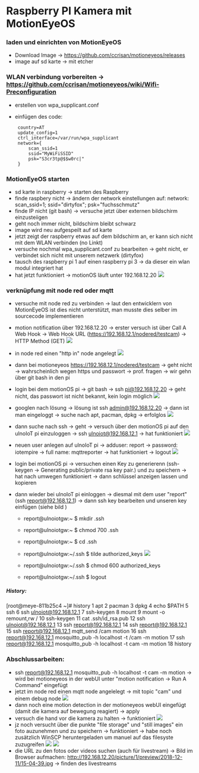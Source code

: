 # Raspberry PI Kamera mit MotionEyeOS

### laden und einrichten von MotionEyeOS
 * Download Image -> https://github.com/ccrisan/motioneyeos/releases
 * image auf sd karte -> mit etcher
### WLAN verbindung vorbereiten -> https://github.com/ccrisan/motioneyeos/wiki/Wifi-Preconfiguration
 * erstellen von wpa_supplicant.conf
 * einfügen des code:
    
		country=AT
        update_config=1
        ctrl_interface=/var/run/wpa_supplicant    
        network={
            scan_ssid=1
            ssid="MyWiFiSSID"
            psk="S3cr3tp@$$w0rc|"
        }
### MotionEyeOS starten
 * sd karte in raspberry -> starten des Raspberry
 * finde raspbery nicht -> ändern der network einstellungen auf: network: scan_ssid=1; ssid="dirtyfox"; psk="fuchsschmutz"
 * finde IP nicht (git bash) -> versuche jetzt über externen bildschirm einzusteiigen
 * geht noch immer nicht, bildschirm bleibt schwarz
 * image wird neu aufgespeilt auf sd karte
 * jetzt zeigt der raspberry etwas auf dem bildschirm an, er kann sich nicht mit dem WLAN verbinden (no Linkt)
 * versuche nochmal wpa_supplicant.conf zu bearbeiten -> geht nicht, er verbindet sich nicht mit unserem netzwerk (dirtyfox)
 * tausch des raspberry pi 1 auf einen raspberry pi 3 -> da dieser ein wlan modul integriert hat
 * hat jetzt funktioniert -> motionOS läuft unter 192.168.12.20
![](./img/motioneyeos.PNG)
 
### verknüpfung mit node red oder mqtt
* versuche mit node red zu verbinden -> laut den entwicklern von MotionEyeOS ist dies nicht unterstützt, man musste dies selber im sourcecode implementieren

* motion notification über 192.168.12.20 -> erster versuch ist über Call A Web Hook -> Web Hook URL (https://192.168.12.1/nodered/testcam) -> HTTP Method (GET)
![](./img/motionnotification.PNG)

* in node red einen "http in" node angelegt
![](./img/nodeRedHTTPnode.PNG)
 
* dann bei motioneyeos https://192.168.12.1/nodered/testcam -> geht nicht -> wahrscheinlich wegen https und passwort -> prof. fragen -> wir gehn über git bash in den pi
* login bei dem motionOS pi -> git bash ->  ssh pi@192.168.12.20 -> geht nicht, das passwort ist nicht bekannt, kein login möglich
![](./img/GITbash01.PNG)

* googlen nach lösung -> lösung ist ssh admin@192.168.12.20 -> dann ist man eingeloggt -> suche nach apt, pacman, dpkg -> erfolglos
![](./img/GITbash02.PNG)

* dann suche nach ssh -> geht -> versuch über den motionOS pi auf den ulnoIoT pi einzuloggen -> ssh ulnoiot@192.168.12.1 -> hat funktioniert
![](./img/GITbash03.PNG)

* neuen user anlegen auf ulnoIoT pi -> adduser: report -> password: iotempire -> full name: mqttreporter -> hat funktioniert -> logout
![](./img/GITbash04.PNG)

* login bei motionOS pi -> versuchen einen Key zu generierenn (ssh-keygen -> Generating public/private rsa key pair.) und zu speichern -> hat nach umwegen funktioniert -> dann schlüssel anzeigen lassen und kopieren
* dann wieder bei ulnoIoT pi einloggen -> diesmal mit dem user "report" (ssh report@192.168.12.1) ->  dann ssh key bearbeiten und unseren key einfügen (siehe bild )
  * report@ulnoiotgw:~ $ mkdir .ssh
  * report@ulnoiotgw:~ $ chmod 700 .ssh
  * report@ulnoiotgw:~ $ cd .ssh
  * report@ulnoiotgw:~/.ssh $ tilde authorized_keys
![](./img/GITbash05.PNG)

  * report@ulnoiotgw:~/.ssh $ chmod 600 authorized_keys
  * report@ulnoiotgw:~/.ssh $ logout
 
##### History:

[root@meye-811b25c4 ~]# history
    1  apt
    2  pacman
    3  dpkg
    4  echo $PATH
    5  ssh
    6  ssh ulnoiot@192.168.12.1
    7  ssh-keygen
    8  mount
    9  mount -o remount,rw /
   10  ssh-keygen
   11  cat .ssh/id_rsa.pub
   12  ssh ulnoiot@192.168.12.1
   13  ssh report@192.168.12.1
   14  ssh report@192.168.12.1
   15  ssh report@192.168.12.1 mqtt_send /cam motion
   16  ssh report@192.168.12.1 mosquitto_pub -h localhost -t /cam -m motion
   17  ssh report@192.168.12.1 mosquitto_pub -h localhost -t cam -m motion
   18  history

### Abschlussarbeiten:
  * ssh report@192.168.12.1 mosquitto_pub -h localhost -t cam -m motion  -> wird bei motioneyeos in der webUI unter "motion notification -> Run A Command" eingefügt 
  * jetzt im node red einen mqtt node angelelegt -> mit topic "cam" und einem debug node 
![](./img/nodeRedMQTTnode.PNG)
  * dann noch eine motion detection in der motioneyeos webUI eingefügt (damit die kamera auf bewegung reagiert) -> apply
  * versuch die hand vor die kamera zu halten -> funktioniert
![](./img/motionDetection.PNG) 
  * jz noch versucht über die punkte "file storage" und "still images" ein foto auzunehmen und zu speichern -> funktioniert -> habe noch zusätzlich WinSCP heruntergeladen um manuel auf das filesyste zuzugreifen
![](./img/motionCapture01.PNG) 
![](./img/motionCapture02.PNG) 
  * die URL zu den fotos oder videos suchen (auch für livestream) -> Bild im Browser aufmachen: http://192.168.12.20/picture/1/preview/2018-12-11/15-04-39.jpg -> finden des livestreams
  
  
 
 